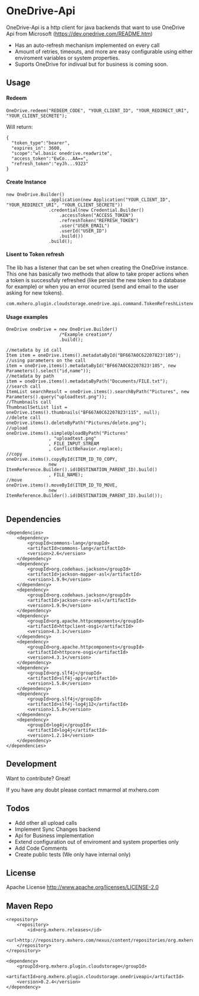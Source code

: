 # OneDrive-Api

OneDrive-Api is a http client for java backends that want to use OneDrive Api from Microsoft (https://dev.onedrive.com/README.htm)

  - Has an auto-refresh mechanism implemented on every call
  - Amount of retries, timeouts, and more are easy configurable using either enviroment variables or system properties.
  - Suports OneDrive for indivual but for business is coming soon.

Usage
----

#### Redeem

```
OneDrive.redeem("REDEEM_CODE", "YOUR_CLIENT_ID", "YOUR_REDIRECT_URI", "YOUR_CLIENT_SECRETE");
```
Will return:
```
{
  "token_type":"bearer",
  "expires_in": 3600,
  "scope":"wl.basic onedrive.readwrite",
  "access_token":"EwCo...AA==",
  "refresh_token":"eyJh...9323"
}
```

#### Create Instance
```
new OneDrive.Builder()
				.application(new Application("YOUR_CLIENT_ID", "YOUR_REDIRECT_URI", "YOUR_CLIENT_SECRETE"))
				.credential(new Credential.Builder()
					.accessToken("ACCESS_TOKEN")
					.refreshToken("REFRESH_TOKEN")
					.user("USER_EMAIL")
					.userId("USER_ID")
					.build())
				.build();
```
#### Lisent to Token refresh
The lib has a listener that can be set when creating the OneDrive instance. This one has basically two methods that allow to take proper actions when a token is successfuly refreshed (like persist the new token to a database for example) or when you an error ocurred (send and email to the user asking for new tokens).

    com.mxhero.plugin.cloudstorage.onedrive.api.command.TokenRefreshListener

#### Usage examples
```
OneDrive oneDrive = new OneDrive.Builder()
                    /*Example creation*/
                    .build();

//metadata by id call
Item item = oneDrive.items().metadataById("BF667A0C62207823!105");
//using parameters on the call
item = oneDrive.items().metadataById("BF667A0C62207823!105", new Parameters().select("id,name"));
//metadata by path
item = oneDrive.items().metadataByPath("Documents/FILE.txt");
//search call
ItemList searchResult = oneDrive.items().searchByPath("Pictures", new Parameters().query("uploadtest.png"));	
//Thumbnails call
ThumbnailSetList list = oneDrive.items().thumbnails("BF667A0C62207823!115", null);
//delete call
oneDrive.items().deleteByPath("Pictures/delete.png");
//upload
oneDrive.items().simpleUploadByPath("Pictures"
				, "uploadtest.png"
				, FILE_INPUT_STREAM
				, ConflictBehavior.replace);
//copy 
oneDrive.items().copyById(ITEM_ID_TO_COPY, 
				new ItemReference.Builder().id(DESTINATION_PARENT_ID).build()
				, FILE_NAME);
//move
oneDrive.items().moveById(ITEM_ID_TO_MOVE, 
				new ItemReference.Builder().id(DESTINATION_PARENT_ID).build());


```


Dependencies
-----
	<dependencies>
		<dependency>
			<groupId>commons-lang</groupId>
			<artifactId>commons-lang</artifactId>
			<version>2.6</version>
		</dependency>
		<dependency>
			<groupId>org.codehaus.jackson</groupId>
			<artifactId>jackson-mapper-asl</artifactId>
			<version>1.9.9</version>
		</dependency>
		<dependency>
			<groupId>org.codehaus.jackson</groupId>
			<artifactId>jackson-core-asl</artifactId>
			<version>1.9.9</version>
		</dependency>
		<dependency>
			<groupId>org.apache.httpcomponents</groupId>
			<artifactId>httpclient-osgi</artifactId>
			<version>4.3.1</version>
		</dependency>
		<dependency>
			<groupId>org.apache.httpcomponents</groupId>
			<artifactId>httpcore-osgi</artifactId>
			<version>4.3.1</version>
		</dependency>
		<dependency>
			<groupId>org.slf4j</groupId>
			<artifactId>slf4j-api</artifactId>
			<version>1.5.8</version>
		</dependency>
		<dependency>
			<groupId>org.slf4j</groupId>
			<artifactId>slf4j-log4j12</artifactId>
			<version>1.5.8</version>
		</dependency>
		<dependency>
			<groupId>log4j</groupId>
			<artifactId>log4j</artifactId>
			<version>1.2.14</version>
		</dependency>
	</dependencies>


Development
----

Want to contribute? Great!

If you have any doubt please contact mmarmol at mxhero.com


Todos
----

 - Add other all upload calls
 - Implement Sync Changes backend
 - Api for Business implementation
 - Extend configuration out of enviroment and system properties only
 - Add Code Comments
 - Create public tests (We only have internal only)

License
----

Apache License http://www.apache.org/licenses/LICENSE-2.0


Maven Repo
----
    <repository>
		<repository>
			<id>org.mxhero.releases</id>
			<url>http://repository.mxhero.com/nexus/content/repositories/org.mxhero.releases</url>
		</repository>
    </repository>

    <dependency>
    	<groupId>org.mxhero.plugin.cloudstorage</groupId>
    	<artifactId>org.mxhero.plugin.cloudstorage.onedriveapi</artifactId>
    	<version>0.2.4</version>
    </dependency>
